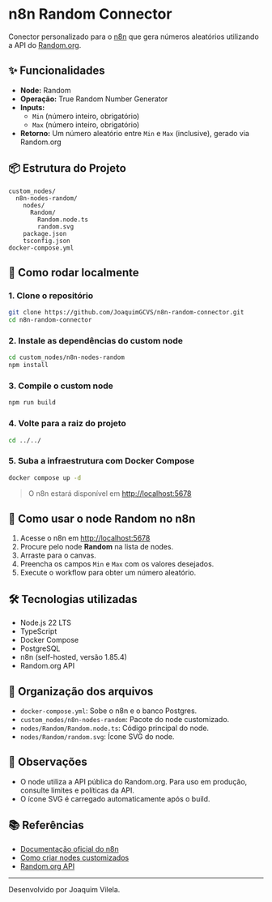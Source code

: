 # n8n Random Connector

Conector personalizado para o [n8n](https://n8n.io/) que gera números aleatórios utilizando a API do [Random.org](https://www.random.org/).

## ✨ Funcionalidades

- **Node:** Random
- **Operação:** True Random Number Generator
- **Inputs:**  
  - `Min` (número inteiro, obrigatório)
  - `Max` (número inteiro, obrigatório)
- **Retorno:** Um número aleatório entre `Min` e `Max` (inclusive), gerado via Random.org

## 📦 Estrutura do Projeto

```
custom_nodes/
  n8n-nodes-random/
    nodes/
      Random/
        Random.node.ts
        random.svg
    package.json
    tsconfig.json
docker-compose.yml
```

## 🚀 Como rodar localmente

### 1. Clone o repositório

```sh
git clone https://github.com/JoaquimGCVS/n8n-random-connector.git
cd n8n-random-connector
```

### 2. Instale as dependências do custom node

```sh
cd custom_nodes/n8n-nodes-random
npm install
```

### 3. Compile o custom node

```sh
npm run build
```

### 4. Volte para a raiz do projeto

```sh
cd ../../
```

### 5. Suba a infraestrutura com Docker Compose

```sh
docker compose up -d
```

> O n8n estará disponível em [http://localhost:5678](http://localhost:5678)

## 🧩 Como usar o node Random no n8n

1. Acesse o n8n em [http://localhost:5678](http://localhost:5678)
2. Procure pelo node **Random** na lista de nodes.
3. Arraste para o canvas.
4. Preencha os campos `Min` e `Max` com os valores desejados.
5. Execute o workflow para obter um número aleatório.

## 🛠️ Tecnologias utilizadas

- Node.js 22 LTS
- TypeScript
- Docker Compose
- PostgreSQL
- n8n (self-hosted, versão 1.85.4)
- Random.org API

## 📁 Organização dos arquivos

- `docker-compose.yml`: Sobe o n8n e o banco Postgres.
- `custom_nodes/n8n-nodes-random`: Pacote do node customizado.
- `nodes/Random/Random.node.ts`: Código principal do node.
- `nodes/Random/random.svg`: Ícone SVG do node.

## 📝 Observações

- O node utiliza a API pública do Random.org. Para uso em produção, consulte limites e políticas da API.
- O ícone SVG é carregado automaticamente após o build.

## 📚 Referências

- [Documentação oficial do n8n](https://docs.n8n.io/)
- [Como criar nodes customizados](https://docs.n8n.io/integrations/creating-nodes/create-node/)
- [Random.org API](https://www.random.org/clients/http/)

---

Desenvolvido por Joaquim Vilela.